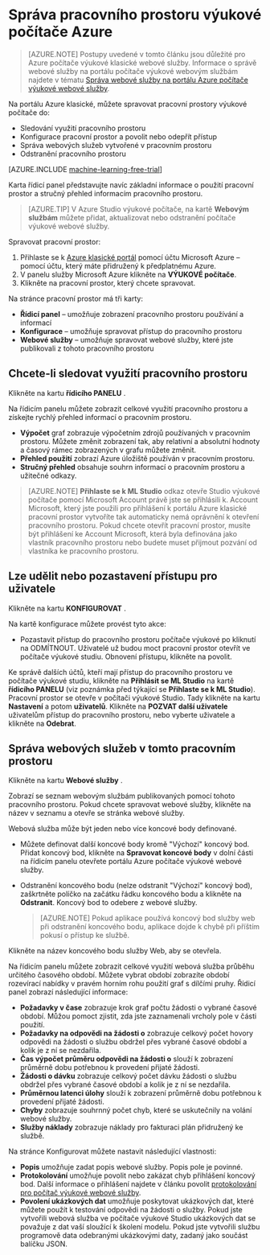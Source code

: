 <properties
    pageTitle="Správa pracovního prostoru aplikace Groove počítače výukové | Microsoft Azure"
    description="Správa přístupu Azure počítače výukové pracovního prostoru a nasazením a správou ML rozhraní API webových služeb"
    services="machine-learning"
    documentationCenter=""
    authors="garyericson"
    manager="jhubbard"
    editor="cgronlun"/>

<tags
    ms.service="machine-learning"
    ms.workload="data-services"
    ms.tgt_pltfrm="na"
    ms.devlang="na"
    ms.topic="article"
    ms.date="10/05/2016"
    ms.author="garye"/>


# <a name="manage-an-azure-machine-learning-workspace"></a>Správa pracovního prostoru výukové počítače Azure

>[AZURE.NOTE] Postupy uvedené v tomto článku jsou důležité pro Azure počítače výukové klasické webové služby. Informace o správě webové služby na portálu počítače výukové webovým službám najdete v tématu [Správa webové služby na portálu Azure počítače výukové webové služby](machine-learning-manage-new-webservice.md).

Na portálu Azure klasické, můžete spravovat pracovní prostory výukové počítače do:

- Sledování využití pracovního prostoru
- Konfigurace pracovní prostor a povolit nebo odepřít přístup
- Správa webových služeb vytvořené v pracovním prostoru
- Odstranění pracovního prostoru

[AZURE.INCLUDE [machine-learning-free-trial](../../includes/machine-learning-free-trial.md)]

Karta řídicí panel představujte navíc základní informace o použití pracovní prostor a stručný přehled informacím pracovního prostoru.  

> [AZURE.TIP] V Azure Studio výukové počítače, na kartě **Webovým službám** můžete přidat, aktualizovat nebo odstranění počítače výukové webové služby.

Spravovat pracovní prostor:

1.  Přihlaste se k [Azure klasické portál](https://manage.windowsazure.com/) pomocí účtu Microsoft Azure – pomocí účtu, který máte přidružený k předplatnému Azure.
2.  V panelu služby Microsoft Azure klikněte na **VÝUKOVÉ počítače**.
3.  Klikněte na pracovní prostor, který chcete spravovat.

Na stránce pracovní prostor má tři karty:

- **Řídicí panel** – umožňuje zobrazení pracovního prostoru používání a informací
- **Konfigurace** – umožňuje spravovat přístup do pracovního prostoru
- **Webové služby** – umožňuje spravovat webové služby, které jste publikovali z tohoto pracovního prostoru

## <a name="to-monitor-how-the-workspace-is-being-used"></a>Chcete-li sledovat využití pracovního prostoru

Klikněte na kartu **řídicího PANELU** .

Na řídicím panelu můžete zobrazit celkové využití pracovního prostoru a získejte rychlý přehled informací o pracovním prostoru.

- **Výpočet** graf zobrazuje výpočetním zdrojů používaných v pracovním prostoru. Můžete změnit zobrazení tak, aby relativní a absolutní hodnoty a časový rámec zobrazených v grafu můžete změnit.
- **Přehled použití** zobrazí Azure úložiště používán v pracovním prostoru.
- **Stručný přehled** obsahuje souhrn informací o pracovním prostoru a užitečné odkazy.

> [AZURE.NOTE] **Přihlaste se k ML Studio** odkaz otevře Studio výukové počítače pomocí Microsoft Account právě jste se přihlásili k. Account Microsoft, který jste použili pro přihlášení k portálu Azure klasické pracovní prostor vytvoříte tak automaticky nemá oprávnění k otevření pracovního prostoru. Pokud chcete otevřít pracovní prostor, musíte být přihlášení ke Account Microsoft, která byla definována jako vlastník pracovního prostoru nebo budete muset přijmout pozvání od vlastníka ke pracovního prostoru.


## <a name="to-grant-or-suspend-access-for-users"></a>Lze udělit nebo pozastavení přístupu pro uživatele ##

Klikněte na kartu **KONFIGUROVAT** .

Na kartě konfigurace můžete provést tyto akce:

- Pozastavit přístup do pracovního prostoru počítače výukové po kliknutí na ODMÍTNOUT. Uživatelé už budou moct pracovní prostor otevřít ve počítače výukové studiu. Obnovení přístupu, klikněte na povolit.

Ke správě dalších účtů, kteří mají přístup do pracovního prostoru ve počítače výukové studiu, klikněte na **Přihlásit se ML Studio** na kartě **řídicího PANELU** (viz poznámka před týkající se **Přihlaste se k ML Studio**). Pracovní prostor se otevře v počítači výukové Studio. Tady klikněte na kartu **Nastavení** a potom **uživatelů**. Klikněte na **POZVAT další uživatele** uživatelům přístup do pracovního prostoru, nebo vyberte uživatele a klikněte na **Odebrat**.


## <a name="to-manage-web-services-in-this-workspace"></a>Správa webových služeb v tomto pracovním prostoru

Klikněte na kartu **Webové služby** .

Zobrazí se seznam webovým službám publikovaných pomocí tohoto pracovního prostoru.
Pokud chcete spravovat webové služby, klikněte na název v seznamu a otevře se stránka webové služby.

Webová služba může být jeden nebo více koncové body definované.

- Můžete definovat další koncové body kromě "Výchozí" koncový bod. Přidat koncový bod, klikněte na **Spravovat koncové body** v dolní části na řídicím panelu otevřete portálu Azure počítače výukové webové služby.

- Odstranění koncového bodu (nelze odstranit "Výchozí" koncový bod), zaškrtněte políčko na začátku řádku koncového bodu a klikněte na **Odstranit**. Koncový bod to odebere z webové služby.

    > [AZURE.NOTE] Pokud aplikace používá koncový bod služby web při odstranění koncového bodu, aplikace dojde k chybě při příštím pokusí o přístup ke službě.

Klikněte na název koncového bodu služby Web, aby se otevřela. 

Na řídicím panelu můžete zobrazit celkové využití webová služba průběhu určitého časového období. Můžete vybrat období zobrazíte období rozevírací nabídky v pravém horním rohu použití graf s dílčími pruhy. Řídicí panel zobrazí následující informace:

- **Požadavky v čase** zobrazuje krok graf počtu žádosti o vybrané časové období. Můžou pomoct zjistit, zda jste zaznamenali vrcholy pole v části použití.
- **Požadavky na odpovědi na žádosti o** zobrazuje celkový počet hovory odpovědi na žádosti o službu obdržel přes vybrané časové období a kolik je z ní se nezdařila.
- **Čas výpočet průměru odpovědi na žádosti o** slouží k zobrazení průměrně dobu potřebnou k provedení přijaté žádosti.
- **Žádosti o dávku** zobrazuje celkový počet dávku žádosti o službu obdržel přes vybrané časové období a kolik je z ní se nezdařila.
- **Průměrnou latenci úlohy** slouží k zobrazení průměrně dobu potřebnou k provedení přijaté žádosti.
- **Chyby** zobrazuje souhrnný počet chyb, které se uskutečnily na volání webové služby.
- **Služby náklady** zobrazuje náklady pro fakturaci plán přidružený ke službě.

Na stránce Konfigurovat můžete nastavit následující vlastnosti:

* **Popis** umožňuje zadat popis webové služby. Popis pole je povinné.
* **Protokolování** umožňuje povolit nebo zakázat chyb přihlášení koncový bod. Další informace o přihlášení najdete v článku povolit [protokolování pro počítač výukové webové služby](machine-learning-web-services-logging.md).
* **Povolení ukázkových dat** umožňuje poskytovat ukázkových dat, které můžete použít k testování odpovědi na žádosti o služby. Pokud jste vytvořili webová služba ve počítače výukové Studio ukázkových dat se považuje z dat vaší sloužící k školení modelu. Pokud jste vytvořili službu programově data odebranými ukázkovými daty, zadaný jako součást balíčku JSON.

[consume]: machine-learning-consume-web-services.md
[marketplace]: machine-learning-publish-web-service-to-azure-marketplace.md
